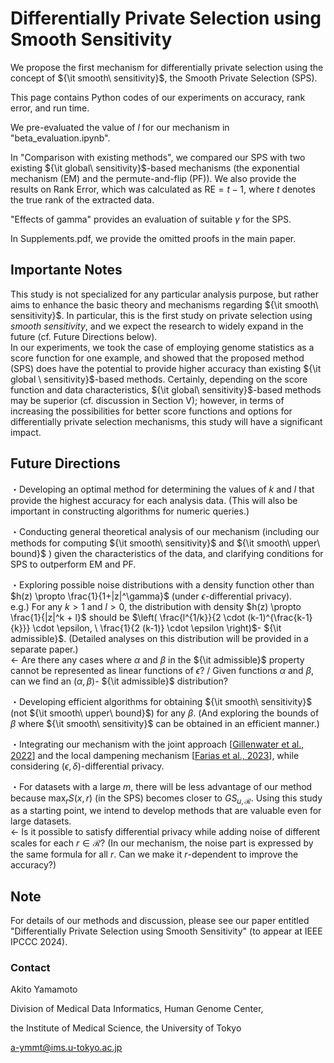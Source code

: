 # Differentially Private Selection using Smooth Sensitivity

We propose the first mechanism for differentially private selection using the concept of ${\it smooth\ sensitivity}$, the Smooth Private Selection (SPS).

This page contains Python codes of our experiments on accuracy, rank error, and run time.

We pre-evaluated the value of $l$ for our mechanism in "beta_evaluation.ipynb".

In "Comparison with existing methods", we compared our SPS with two existing ${\it global\ sensitivity}$-based mechanisms (the exponential mechanism (EM) and the permute-and-flip (PF)). We also provide the results on Rank Error, which was calculated as $\mathrm{RE} = t - 1$, where $t$ denotes the true rank of the extracted data.

"Effects of gamma" provides an evaluation of suitable $\gamma$ for the SPS.

In Supplements.pdf, we provide the omitted proofs in the main paper.

## Importante Notes
This study is not specialized for any particular analysis purpose, but rather aims to enhance the basic theory and mechanisms regarding ${\it smooth\ sensitivity}$. In particular, this is the first study on private selection using ${smooth \ sensitivity}$, and we expect the research to widely expand in the future (cf. Future Directions below).  
In our experiments, we took the case of employing genome statistics as a score function for one example, and showed that the proposed method (SPS) does have the potential to provide higher accuracy than existing ${\it global \ sensitivity}$-based methods. Certainly, depending on the score function and data characteristics, ${\it global\ sensitivity}$-based methods may be superior (cf. discussion in Section V); however, in terms of increasing the possibilities for better score functions and options for differentially private selection mechanisms, this study will have a significant impact.

## Future Directions

・Developing an optimal method for determining the values of $k$ and $l$ that provide the highest accuracy for each analysis data. (This will also be important in constructing algorithms for numeric queries.)

・Conducting general theoretical analysis of our mechanism (including our methods for computing ${\it smooth\ sensitivity}$ and ${\it smooth\ upper\ bound}$ ) given the characteristics of the data, and clarifying conditions for SPS to outperform EM and PF.

・Exploring possible noise distributions with a density function other than $h(z) \propto \frac{1}{1+|z|^\gamma}$ (under $\epsilon$-differential privacy).  
e.g.) For any $k > 1$ and $l > 0$, the distribution with density $h(z) \propto \frac{1}{|z|^k + l}$ should be $\left( \frac{l^{1/k}}{2 \cdot (k-1)^{\frac{k-1}{k}}} \cdot \epsilon, \ \frac{1}{2 (k-1)} \cdot \epsilon \right)$- ${\it admissible}$. (Detailed analyses on this distribution will be provided in a separate paper.)  
← Are there any cases where $\alpha$ and $\beta$ in the ${\it admissible}$ property cannot be represented as linear functions of $\epsilon$? / Given functions $\alpha$ and $\beta$, can we find an $(\alpha, \beta)$- ${\it admissible}$ distribution?

・Developing efficient algorithms for obtaining ${\it smooth\ sensitivity}$ (not ${\it smooth\ upper\ bound}$) for any $\beta$. (And exploring the bounds of $\beta$ where ${\it smooth\ sensitivity}$ can be obtained in an efficient manner.)

・Integrating our mechanism with the joint approach [[Gillenwater et al., 2022](https://proceedings.mlr.press/v162/gillenwater22a.html)] and the local dampening mechanism [[Farias et al., 2023](https://link.springer.com/article/10.1007/s00778-022-00774-w)], while considering $(\epsilon,\delta)$-differential privacy.

・For datasets with a large $m$, there will be less advantage of our method because $\max_r S(x,r)$ (in the SPS) becomes closer to $GS_{u,\mathcal{R}}$. Using this study as a starting point, we intend to develop methods that are valuable even for large datasets.    
← Is it possible to satisfy differential privacy while adding noise of different scales for each $r \in \mathcal{R}$? (In our mechanism, the noise part is expressed by the same formula for all $r$. Can we make it $r$-dependent to improve the accuracy?)

## Note

For details of our methods and discussion, please see our paper entitled "Differentially Private Selection using Smooth Sensitivity" (to appear at IEEE IPCCC 2024).

### Contact
Akito Yamamoto

Division of Medical Data Informatics, Human Genome Center,

the Institute of Medical Science, the University of Tokyo

a-ymmt@ims.u-tokyo.ac.jp
